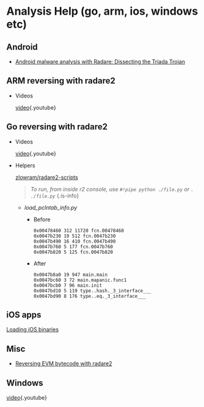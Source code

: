 # Analysis Help (go, arm, ios, windows etc)

## Android
  - [Android malware analysis with Radare: Dissecting the Triada Trojan](https://www.nowsecure.com/blog/2016/11/21/android-malware-analysis-radare-triada-trojan/)


## ARM reversing with radare2
  - Videos

    [video](https://www.youtube.com/watch?v=oXSx0Qo2Upk){.youtube}


## Go reversing with radare2
  - Videos  

	 [video](https://www.youtube.com/watch?v=PRLOlY4IKeA){.youtube}


  - Helpers

    [zlowram/radare2-scripts](https://github.com/zlowram/radare2-scripts/tree/master/go_helpers)

     > *To run, from inside r2 console, use `#!pipe python ./file.py` or `. ./file.py`* {.is-info}

    - _load_pclntab_info.py_
      - Before

            0x00478460 312 11720 fcn.00478460
            0x0047b230 19 512 fcn.0047b230
            0x0047b490 16 410 fcn.0047b490
            0x0047b760 5 177 fcn.0047b760
            0x0047b820 5 125 fcn.0047b820

      - After

            0x0047b8a0 19 947 main.main
            0x0047bc60 3 72 main.mapanic.func1
            0x0047bcb0 7 96 main.init
            0x0047bd10 5 119 type..hash._3_interface___
            0x0047bd90 8 176 type..eq._3_interface___


## iOS apps

  [Loading iOS binaries](http://radare.today/posts/loading-ios-binaries/)


## Misc
  - [Reversing EVM bytecode with radare2](https://blog.positive.com/reversing-evm-bytecode-with-radare2-ab77247e5e53)

## Windows
[video](https://www.youtube.com/watch?v=2gcqLDGnKMc){.youtube}